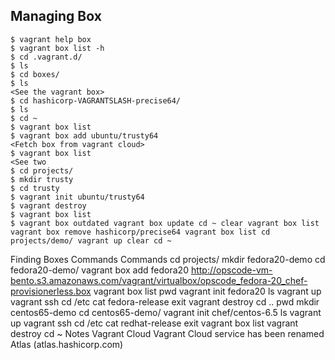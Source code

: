 ## Managing Box
```
$ vagrant help box 
$ vagrant box list -h 
$ cd .vagrant.d/ 
$ ls 
$ cd boxes/ 
$ ls
<See the vagrant box>
$ cd hashicorp-VAGRANTSLASH-precise64/ 
$ ls 
$ cd ~ 
$ vagrant box list 
$ vagrant box add ubuntu/trusty64 
<Fetch box from vagrant cloud>
$ vagrant box list 
<See two
$ cd projects/ 
$ mkdir trusty 
$ cd trusty 
$ vagrant init ubuntu/trusty64 
$ vagrant destroy 
$ vagrant box list 
$ vagrant box outdated vagrant box update cd ~ clear vagrant box list vagrant box remove hashicorp/precise64 vagrant box list cd projects/demo/ vagrant up clear cd ~ 
```
Finding Boxes Commands Commands cd projects/ mkdir fedora20-demo cd fedora20-demo/ vagrant box add fedora20 http://opscode-vm-bento.s3.amazonaws.com/vagrant/virtualbox/opscode_fedora-20_chef-provisionerless.box vagrant box list pwd vagrant init fedora20 ls vagrant up vagrant ssh cd /etc cat fedora-release exit vagrant destroy cd .. pwd mkdir centos65-demo cd centos65-demo/ vagrant init chef/centos-6.5 ls vagrant up vagrant ssh cd /etc cat redhat-release exit vagrant box list vagrant destroy cd ~ Notes Vagrant Cloud Vagrant Cloud service has been renamed Atlas (atlas.hashicorp.com)
<!--stackedit_data:
eyJoaXN0b3J5IjpbMTAwMTc2NTI0Ml19
-->